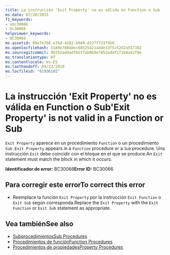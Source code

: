 ```yaml
---
title: La instrucción 'Exit Property' no es válida en Function o Sub
ms.date: 07/20/2015
f1_keywords:
- vbc30066
- bc30066
helpviewer_keywords:
- BC30066
ms.assetid: 09e7e766-e35d-4282-b949-d227f733f950
ms.openlocfilehash: 5189e788ddec68525421adde33f5c52d2a557382
ms.sourcegitcommit: 9b552addadfb57fab0b9e7852ed4f1f1b8a42f8e
ms.translationtype: HT
ms.contentlocale: es-ES
ms.lasthandoff: 04/23/2019
ms.locfileid: "61936102"
---
```

# <a name="exit-property-is-not-valid-in-a-function-or-sub"></a><span data-ttu-id="8a48f-102">La instrucción 'Exit Property' no es válida en Function o Sub</span><span class="sxs-lookup"><span data-stu-id="8a48f-102">'Exit Property' is not valid in a Function or Sub</span></span>
<span data-ttu-id="8a48f-103">`Exit Property` aparece en un procedimiento `Function` o un procedimiento `Sub` .</span><span class="sxs-lookup"><span data-stu-id="8a48f-103">`Exit Property` appears in a `Function` procedure or a `Sub` procedure.</span></span> <span data-ttu-id="8a48f-104">Una instrucción `Exit` debe coincidir con el bloque en el que se produce.</span><span class="sxs-lookup"><span data-stu-id="8a48f-104">An `Exit` statement must match the block in which it occurs.</span></span>  
  
 <span data-ttu-id="8a48f-105">**Identificador de error:** BC30066</span><span class="sxs-lookup"><span data-stu-id="8a48f-105">**Error ID:** BC30066</span></span>  
  
## <a name="to-correct-this-error"></a><span data-ttu-id="8a48f-106">Para corregir este error</span><span class="sxs-lookup"><span data-stu-id="8a48f-106">To correct this error</span></span>  
  
- <span data-ttu-id="8a48f-107">Reemplace la función `Exit Property` por la instrucción `Exit Function` o `Exit Sub` según corresponda.</span><span class="sxs-lookup"><span data-stu-id="8a48f-107">Replace the `Exit Property` with the `Exit Function` or `Exit Sub` statement as appropriate.</span></span>  
  
## <a name="see-also"></a><span data-ttu-id="8a48f-108">Vea también</span><span class="sxs-lookup"><span data-stu-id="8a48f-108">See also</span></span>

- [<span data-ttu-id="8a48f-109">Subprocedimientos</span><span class="sxs-lookup"><span data-stu-id="8a48f-109">Sub Procedures</span></span>](../../visual-basic/programming-guide/language-features/procedures/sub-procedures.md)
- [<span data-ttu-id="8a48f-110">Procedimientos de función</span><span class="sxs-lookup"><span data-stu-id="8a48f-110">Function Procedures</span></span>](../../visual-basic/programming-guide/language-features/procedures/function-procedures.md)
- [<span data-ttu-id="8a48f-111">Procedimientos de propiedades</span><span class="sxs-lookup"><span data-stu-id="8a48f-111">Property Procedures</span></span>](../../visual-basic/programming-guide/language-features/procedures/property-procedures.md)

